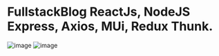 # FullstackBlog  ReactJs, NodeJS Express, Axios, MUi, Redux Thunk.

![image](https://github.com/SifiFox/FullstackBlog/assets/36167942/5aadb5df-24ca-4830-a9cd-fb5caefe8c36)
![image](https://github.com/SifiFox/FullstackBlog/assets/36167942/ac5367e0-3c5b-47c5-8d09-56323503ab3f)
